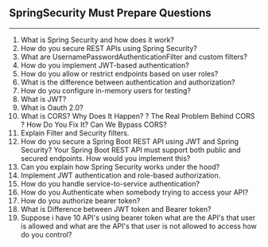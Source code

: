 ## SpringSecurity Must Prepare Questions

---

1. What is Spring Security and how does it work?
2. How do you secure REST APIs using Spring Security?
3. What are UsernamePasswordAuthenticationFilter and custom filters?
4. How do you implement JWT-based authentication?
5. How do you allow or restrict endpoints based on user roles?
6. What is the difference between authentication and authorization?
7. How do you configure in-memory users for testing?
8. What is JWT?
9. What is Oauth 2.0?
10. What is CORS? Why Does It Happen? ? The Real Problem Behind CORS ? How Do You Fix It? Can We Bypass CORS?
11. Explain Filter and Security filters.
12. How do you secure a Spring Boot REST API using JWT and Spring Security? Your Spring Boot REST API must support both public and secured endpoints. How would you implement this?
13. Can you explain how Spring Security works under the hood?
14. Implement JWT authentication and role-based authorization.
15. How do you handle service-to-service authentication?
16. How do you Authenticate when somebody trying to access your API?
17. How do you authorize bearer token?
18. What is Difference between JWT token and Bearer token?
19. Suppose i have 10 API's using bearer token what are the API's that user is allowed and what are the API's that user is not allowed to access how do you control?

